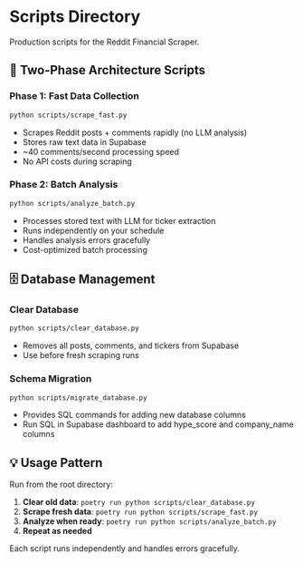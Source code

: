 # Scripts Directory

Production scripts for the Reddit Financial Scraper.

## 🚀 **Two-Phase Architecture Scripts**

### **Phase 1: Fast Data Collection**
```bash
python scripts/scrape_fast.py
```
- Scrapes Reddit posts + comments rapidly (no LLM analysis)
- Stores raw text data in Supabase
- ~40 comments/second processing speed
- No API costs during scraping

### **Phase 2: Batch Analysis**  
```bash
python scripts/analyze_batch.py
```
- Processes stored text with LLM for ticker extraction
- Runs independently on your schedule
- Handles analysis errors gracefully
- Cost-optimized batch processing

## 🗄️ **Database Management**

### **Clear Database**
```bash
python scripts/clear_database.py
```
- Removes all posts, comments, and tickers from Supabase
- Use before fresh scraping runs

### **Schema Migration**
```bash
python scripts/migrate_database.py
```
- Provides SQL commands for adding new database columns
- Run SQL in Supabase dashboard to add hype_score and company_name columns

## 💡 **Usage Pattern**

Run from the root directory:

1. **Clear old data**: `poetry run python scripts/clear_database.py`
2. **Scrape fresh data**: `poetry run python scripts/scrape_fast.py` 
3. **Analyze when ready**: `poetry run python scripts/analyze_batch.py`
4. **Repeat as needed**

Each script runs independently and handles errors gracefully.
